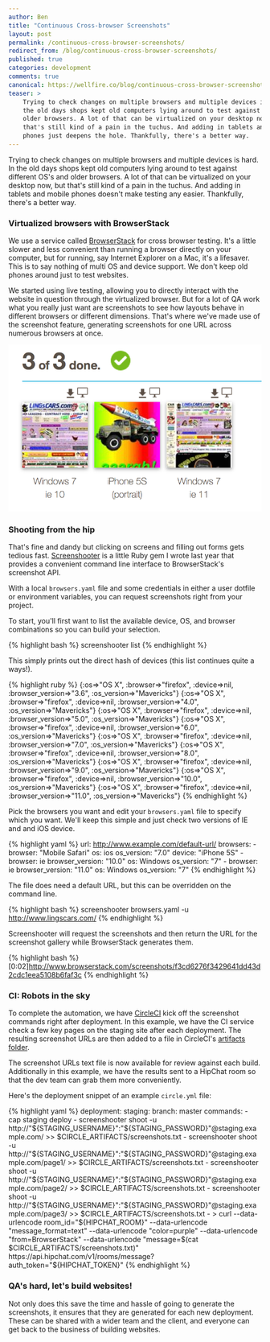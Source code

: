 ```yaml
---
author: Ben
title: "Continuous Cross-browser Screenshots"
layout: post
permalink: /continuous-cross-browser-screenshots/
redirect_from: /blog/continuous-cross-browser-screenshots/
published: true
categories: development
comments: true
canonical: https://wellfire.co/blog/continuous-cross-browser-screenshots/
teaser: >
    Trying to check changes on multiple browsers and multiple devices is hard. In
    the old days shops kept old computers lying around to test against different OS's and
    older browsers. A lot of that can be virtualized on your desktop now, but
    that's still kind of a pain in the tuchus. And adding in tablets and mobile
    phones just deepens the hole. Thankfully, there's a better way.
---
```


Trying to check changes on multiple browsers and multiple devices is hard. In
the old days shops kept old computers lying around to test against different OS's and
older browsers. A lot of that can be virtualized on your desktop now, but
that's still kind of a pain in the tuchus. And adding in tablets and mobile
phones doesn't make testing any easier. Thankfully, there's a better way.

### Virtualized browsers with BrowserStack

We use a service called [BrowserStack](http://www.browserstack.com/) for
cross browser testing. It's a little
slower and less convenient than running a browser directly on your computer,
but for running, say Internet Explorer on a Mac, it's a lifesaver. This is to
say nothing of multi OS and device support. We don't keep old phones around
just to test websites.

We started using live testing, allowing you to directly interact with the
website in question through the virtualized browser. But for a lot of QA work
what you really just want are screenshots to see how layouts behave in
different browsers or different dimensions. That's where we've made use of the
screenshot feature, generating screenshots for one URL across numerous browsers
at once.

![Sweet website](/images/lingcars.png)

### Shooting from the hip

That's fine and dandy but clicking on screens and filling out forms gets tedious fast.
[Screenshooter](http://github.com/bennylope/screenshooter/) is a little Ruby gem I
wrote last year that provides a convenient command line interface to
BrowserStack's screenshot API.

With a local `browsers.yaml` file and some credentials in either a user dotfile
or environment variables, you can request screenshots right from your project.

To start, you'll first want to list the available device, OS, and browser
combinations so you can build your selection.

{% highlight bash %}
screenshooter list
{% endhighlight %}

This simply prints out the direct hash of devices (this list continues quite a ways!).

{% highlight ruby %}
{:os=>"OS X", :browser=>"firefox", :device=>nil, :browser_version=>"3.6", :os_version=>"Mavericks"}
{:os=>"OS X", :browser=>"firefox", :device=>nil, :browser_version=>"4.0", :os_version=>"Mavericks"}
{:os=>"OS X", :browser=>"firefox", :device=>nil, :browser_version=>"5.0", :os_version=>"Mavericks"}
{:os=>"OS X", :browser=>"firefox", :device=>nil, :browser_version=>"6.0", :os_version=>"Mavericks"}
{:os=>"OS X", :browser=>"firefox", :device=>nil, :browser_version=>"7.0", :os_version=>"Mavericks"}
{:os=>"OS X", :browser=>"firefox", :device=>nil, :browser_version=>"8.0", :os_version=>"Mavericks"}
{:os=>"OS X", :browser=>"firefox", :device=>nil, :browser_version=>"9.0", :os_version=>"Mavericks"}
{:os=>"OS X", :browser=>"firefox", :device=>nil, :browser_version=>"10.0", :os_version=>"Mavericks"}
{:os=>"OS X", :browser=>"firefox", :device=>nil, :browser_version=>"11.0", :os_version=>"Mavericks"}
{% endhighlight %}

Pick the browsers you want and edit your `browsers.yaml` file to specify which
you want. We'll keep this simple and just check two versions of IE and and iOS device.

{% highlight yaml %}
url: http://www.example.com/default-url/
browsers:
    -
      browser: "Mobile Safari"
      os: ios
      os_version: "7.0"
      device: "iPhone 5S"
    -
      browser: ie
      browser_version: "10.0"
      os: Windows
      os_version: "7"
    -
      browser: ie
      browser_version: "11.0"
      os: Windows
      os_version: "7"
{% endhighlight %}

The file does need a default URL, but this can be overridden on the command line.

{% highlight bash %}
screenshooter browsers.yaml -u http://www.lingscars.com/
{% endhighlight %}

Screenshooter will request the screenshots and then return the URL for the
screenshot gallery while BrowserStack generates them.

{% highlight bash %}
[0:02]http://www.browserstack.com/screenshots/f3cd6276f3429641dd43d2cdc1eea5108b6faf3c
{% endhighlight %}

### CI: Robots in the sky

To complete the automation, we have [CircleCI](https://circleci.com/) kick off
the screenshot commands right after deployment. In this example, we have the CI service check
a few key pages on the staging site after
each deployment. The resulting screenshot URLs are then added to a file
in CircleCI's [artifacts folder](https://circleci.com/docs/build-artifacts).

The screenshot URLs text file is now available for review
against each build. Additionally in this example, we have the results
sent to a HipChat room so that the dev team can grab them more
conveniently.

Here's the deployment snippet of an example `circle.yml` file:

{% highlight yaml %}
deployment:
  staging:
    branch: master
    commands:
      - cap staging deploy
      - screenshooter shoot -u http://"${STAGING_USERNAME}":"${STAGING_PASSWORD}"@staging.example.com/ >> $CIRCLE_ARTIFACTS/screenshots.txt
      - screenshooter shoot -u http://"${STAGING_USERNAME}":"${STAGING_PASSWORD}"@staging.example.com/page1/ >> $CIRCLE_ARTIFACTS/screenshots.txt
      - screenshooter shoot -u http://"${STAGING_USERNAME}":"${STAGING_PASSWORD}"@staging.example.com/page2/ >> $CIRCLE_ARTIFACTS/screenshots.txt
      - screenshooter shoot -u http://"${STAGING_USERNAME}":"${STAGING_PASSWORD}"@staging.example.com/page3/ >> $CIRCLE_ARTIFACTS/screenshots.txt
      - >
        curl --data-urlencode room_id="${HIPCHAT_ROOM}" --data-urlencode "message_format=text"
        --data-urlencode "color=purple" --data-urlencode "from=BrowserStack"
        --data-urlencode "message=$(cat $CIRCLE_ARTIFACTS/screenshots.txt)"
        https://api.hipchat.com/v1/rooms/message?auth_token="${HIPCHAT_TOKEN}"
{% endhighlight %}

### QA's hard, let's build websites!

Not only does this save the time and hassle of going to generate the
screenshots, it ensures that they are generated for each new deployment. These
can be shared with a wider team and the client, and everyone can get back to
the business of building websites.
